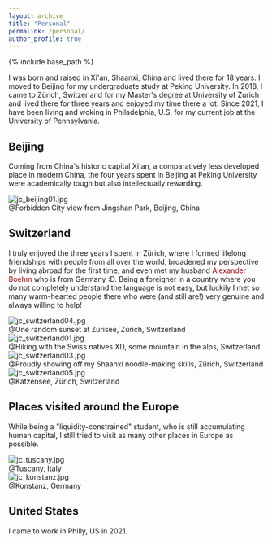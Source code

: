```yaml
---
layout: archive
title: "Personal"
permalink: /personal/
author_profile: true
---
```


{% include base_path %}

I was born and raised in Xi'an, Shaanxi, China and lived there for 18 years. I moved to Beijing for my undergraduate study at Peking University. In 2018, I came to Zürich, Switzerland for my Master's degree at University of Zurich and lived there for three years and enjoyed my time there a lot. Since 2021, I have been living and woking in Philadelphia, U.S. for my current job at the University of Pennsylvania.

## Beijing

Coming from China's historic capital Xi'an, a comparatively less developed place in modern China, the four years spent in Beijing at Peking University were academically tough but also intellectually rewarding. 

<div>
  <img src="/images/junlei_web_photo/beijing/jc_beijing01.jpg" alt="jc_beijing01.jpg">
  <div class=test2>@Forbidden City view from Jingshan Park, Beijing, China</div>
</div>

## Switzerland

I truly enjoyed the three years I spent in Zürich, where I formed lifelong friendships with people from all over the world, broadened my perspective by living abroad for the first time, and even met my husband <a href="https://axboehm.com/" style="color: #990000; text-decoration: none;">Alexander Boehm</a> who is from Germany :D. Being a foreigner in a country where you do not completely understand the language is not easy, but luckily I met so many warm-hearted people there who were (and still are!) very genuine and always willing to help!

<div>
  <img src="/images/junlei_web_photo/europe/jc_switzerland04.JPG" alt="jc_switzerland04.jpg">
  <div class=test2>@One random sunset at Zürisee, Zürich, Switzerland</div>
</div>

<!-- <div>
  <img src="/images/junlei_web_photo/europe/jc_switzerland06.JPG" alt="jc_switzerland06.jpg">
  <div class=test2>@Wedding day by the Zürisee, some mountain in the alps, Switzerland</div>
</div> -->

<div>
  <img src="/images/junlei_web_photo/europe/jc_switzerland01.jpg" alt="jc_switzerland01.jpg">
  <div class=test2>@Hiking with the Swiss natives XD, some mountain in the alps, Switzerland</div>
</div>

<!-- <div>
  <img src="/images/junlei_web_photo/europe/jc_switzerland02.jpg" alt="jc_switzerland02.jpg">
  <div class=test2>@WG life (cooking, eating, studying, laughing, crying with 8 roommates), Zürich, Switzerland</div>
</div> -->

<div>
  <img src="/images/junlei_web_photo/europe/jc_switzerland03.jpg" alt="jc_switzerland03.jpg">
  <div class=test2>@Proudly showing off my Shaanxi noodle-making skills, Zürich, Switzerland</div>
</div>

<div>
  <img src="/images/junlei_web_photo/europe/jc_switzerland05.jpg" alt="jc_switzerland05.jpg">
  <div class=test2>@Katzensee, Zürich, Switzerland</div>
</div>

## Places visited around the Europe

While being a "liquidity-constrained" student, who is still accumulating human capital, I still tried to visit as many other places in Europe as possible.

<div>
  <img src="/images/junlei_web_photo/europe/jc_tuscany.jpg" alt="jc_tuscany.jpg">
  <div class=test2>@Tuscany, Italy</div>
</div>

<!-- <div>
  <img src="/images/junlei_web_photo/europe/jc_prague.jpg" alt="jc_prague.jpg">
  <div class=test2>@Prague, Czech Republic</div>
</div> -->

<div>
  <img src="/images/junlei_web_photo/europe/jc_konstanz.jpg" alt="jc_konstanz.jpg">
  <div class=test2>@Konstanz, Germany</div>
</div>

## United States

I came to work in Philly, US in 2021.

